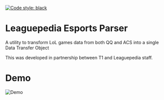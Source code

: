[![Code style: black](https://img.shields.io/badge/code%20style-black-000000.svg)](https://github.com/psf/black)

# Leaguepedia Esports Parser
A utility to transform LoL games data from both QQ and ACS into a single Data Transfer Object

This was developed in partnership between T1 and Leaguepedia staff.

# Demo
![Demo](lol_esports_parser_demo.gif)
